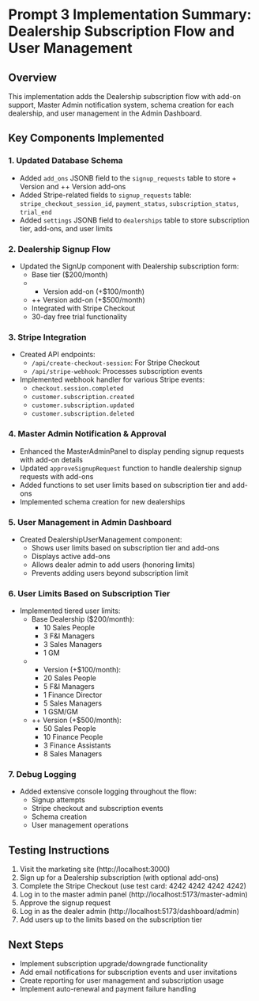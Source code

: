 # Prompt 3 Implementation Summary: Dealership Subscription Flow and User Management

## Overview

This implementation adds the Dealership subscription flow with add-on support, Master Admin notification system, schema creation for each dealership, and user management in the Admin Dashboard.

## Key Components Implemented

### 1. Updated Database Schema

- Added `add_ons` JSONB field to the `signup_requests` table to store + Version and ++ Version add-ons
- Added Stripe-related fields to `signup_requests` table: `stripe_checkout_session_id`, `payment_status`, `subscription_status`, `trial_end`
- Added `settings` JSONB field to `dealerships` table to store subscription tier, add-ons, and user limits

### 2. Dealership Signup Flow

- Updated the SignUp component with Dealership subscription form:
  - Base tier ($200/month)
  - - Version add-on (+$100/month)
  - ++ Version add-on (+$500/month)
  - Integrated with Stripe Checkout
  - 30-day free trial functionality

### 3. Stripe Integration

- Created API endpoints:
  - `/api/create-checkout-session`: For Stripe Checkout
  - `/api/stripe-webhook`: Processes subscription events
- Implemented webhook handler for various Stripe events:
  - `checkout.session.completed`
  - `customer.subscription.created`
  - `customer.subscription.updated`
  - `customer.subscription.deleted`

### 4. Master Admin Notification & Approval

- Enhanced the MasterAdminPanel to display pending signup requests with add-on details
- Updated `approveSignupRequest` function to handle dealership signup requests with add-ons
- Added functions to set user limits based on subscription tier and add-ons
- Implemented schema creation for new dealerships

### 5. User Management in Admin Dashboard

- Created DealershipUserManagement component:
  - Shows user limits based on subscription tier and add-ons
  - Displays active add-ons
  - Allows dealer admin to add users (honoring limits)
  - Prevents adding users beyond subscription limit

### 6. User Limits Based on Subscription Tier

- Implemented tiered user limits:
  - Base Dealership ($200/month):
    - 10 Sales People
    - 3 F&I Managers
    - 3 Sales Managers
    - 1 GM
  - - Version (+$100/month):
    * 20 Sales People
    * 5 F&I Managers
    * 1 Finance Director
    * 5 Sales Managers
    * 1 GSM/GM
  - ++ Version (+$500/month):
    - 50 Sales People
    - 10 Finance People
    - 3 Finance Assistants
    - 8 Sales Managers

### 7. Debug Logging

- Added extensive console logging throughout the flow:
  - Signup attempts
  - Stripe checkout and subscription events
  - Schema creation
  - User management operations

## Testing Instructions

1. Visit the marketing site (http://localhost:3000)
2. Sign up for a Dealership subscription (with optional add-ons)
3. Complete the Stripe Checkout (use test card: 4242 4242 4242 4242)
4. Log in to the master admin panel (http://localhost:5173/master-admin)
5. Approve the signup request
6. Log in as the dealer admin (http://localhost:5173/dashboard/admin)
7. Add users up to the limits based on the subscription tier

## Next Steps

- Implement subscription upgrade/downgrade functionality
- Add email notifications for subscription events and user invitations
- Create reporting for user management and subscription usage
- Implement auto-renewal and payment failure handling
